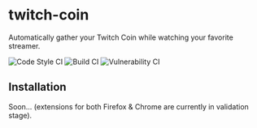 # twitch-coin

Automatically gather your Twitch Coin while watching your favorite streamer.

![Code Style CI](https://github.com/aminnairi/twitch-coin/workflows/Code%20Style%20CI/badge.svg?branch=latest) ![Build CI](https://github.com/aminnairi/twitch-coin/workflows/Build%20CI/badge.svg?branch=latest) ![Vulnerability CI](https://github.com/aminnairi/twitch-coin/workflows/Vulnerability%20CI/badge.svg?branch=latest)

## Installation

Soon... (extensions for both Firefox & Chrome are currently in validation stage).
